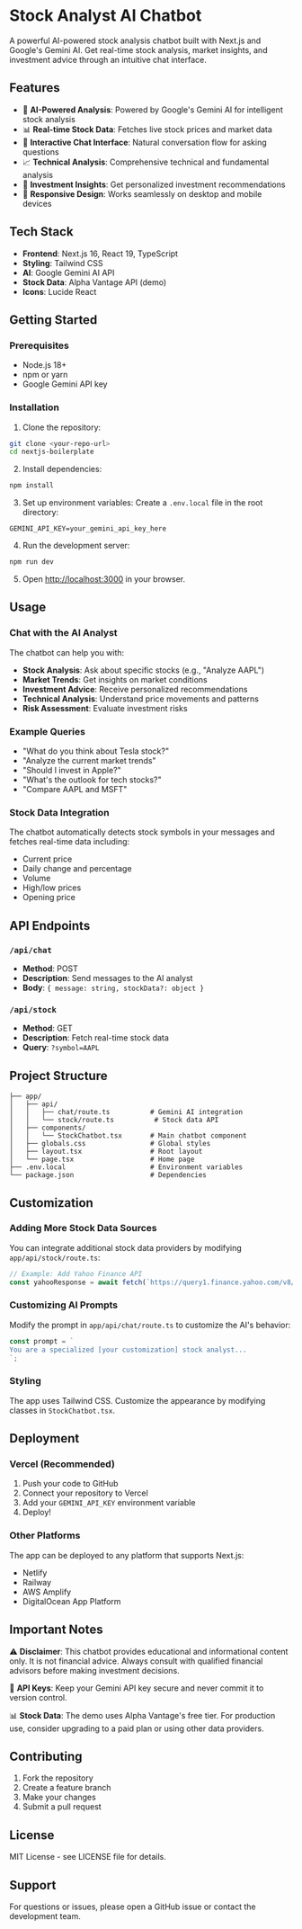 # Stock Analyst AI Chatbot

A powerful AI-powered stock analysis chatbot built with Next.js and Google's Gemini AI. Get real-time stock analysis, market insights, and investment advice through an intuitive chat interface.

## Features

- 🤖 **AI-Powered Analysis**: Powered by Google's Gemini AI for intelligent stock analysis
- 📊 **Real-time Stock Data**: Fetches live stock prices and market data
- 💬 **Interactive Chat Interface**: Natural conversation flow for asking questions
- 📈 **Technical Analysis**: Comprehensive technical and fundamental analysis
- 🎯 **Investment Insights**: Get personalized investment recommendations
- 📱 **Responsive Design**: Works seamlessly on desktop and mobile devices

## Tech Stack

- **Frontend**: Next.js 16, React 19, TypeScript
- **Styling**: Tailwind CSS
- **AI**: Google Gemini AI API
- **Stock Data**: Alpha Vantage API (demo)
- **Icons**: Lucide React

## Getting Started

### Prerequisites

- Node.js 18+ 
- npm or yarn
- Google Gemini API key

### Installation

1. Clone the repository:
```bash
git clone <your-repo-url>
cd nextjs-boilerplate
```

2. Install dependencies:
```bash
npm install
```

3. Set up environment variables:
Create a `.env.local` file in the root directory:
```env
GEMINI_API_KEY=your_gemini_api_key_here
```

4. Run the development server:
```bash
npm run dev
```

5. Open [http://localhost:3000](http://localhost:3000) in your browser.

## Usage

### Chat with the AI Analyst

The chatbot can help you with:

- **Stock Analysis**: Ask about specific stocks (e.g., "Analyze AAPL")
- **Market Trends**: Get insights on market conditions
- **Investment Advice**: Receive personalized recommendations
- **Technical Analysis**: Understand price movements and patterns
- **Risk Assessment**: Evaluate investment risks

### Example Queries

- "What do you think about Tesla stock?"
- "Analyze the current market trends"
- "Should I invest in Apple?"
- "What's the outlook for tech stocks?"
- "Compare AAPL and MSFT"

### Stock Data Integration

The chatbot automatically detects stock symbols in your messages and fetches real-time data including:
- Current price
- Daily change and percentage
- Volume
- High/low prices
- Opening price

## API Endpoints

### `/api/chat`
- **Method**: POST
- **Description**: Send messages to the AI analyst
- **Body**: `{ message: string, stockData?: object }`

### `/api/stock`
- **Method**: GET
- **Description**: Fetch real-time stock data
- **Query**: `?symbol=AAPL`

## Project Structure

```
├── app/
│   ├── api/
│   │   ├── chat/route.ts          # Gemini AI integration
│   │   └── stock/route.ts          # Stock data API
│   ├── components/
│   │   └── StockChatbot.tsx       # Main chatbot component
│   ├── globals.css                # Global styles
│   ├── layout.tsx                 # Root layout
│   └── page.tsx                   # Home page
├── .env.local                     # Environment variables
└── package.json                   # Dependencies
```

## Customization

### Adding More Stock Data Sources

You can integrate additional stock data providers by modifying `app/api/stock/route.ts`:

```typescript
// Example: Add Yahoo Finance API
const yahooResponse = await fetch(`https://query1.finance.yahoo.com/v8/finance/chart/${symbol}`);
```

### Customizing AI Prompts

Modify the prompt in `app/api/chat/route.ts` to customize the AI's behavior:

```typescript
const prompt = `
You are a specialized [your customization] stock analyst...
`;
```

### Styling

The app uses Tailwind CSS. Customize the appearance by modifying classes in `StockChatbot.tsx`.

## Deployment

### Vercel (Recommended)

1. Push your code to GitHub
2. Connect your repository to Vercel
3. Add your `GEMINI_API_KEY` environment variable
4. Deploy!

### Other Platforms

The app can be deployed to any platform that supports Next.js:
- Netlify
- Railway
- AWS Amplify
- DigitalOcean App Platform

## Important Notes

⚠️ **Disclaimer**: This chatbot provides educational and informational content only. It is not financial advice. Always consult with qualified financial advisors before making investment decisions.

🔑 **API Keys**: Keep your Gemini API key secure and never commit it to version control.

📊 **Stock Data**: The demo uses Alpha Vantage's free tier. For production use, consider upgrading to a paid plan or using other data providers.

## Contributing

1. Fork the repository
2. Create a feature branch
3. Make your changes
4. Submit a pull request

## License

MIT License - see LICENSE file for details.

## Support

For questions or issues, please open a GitHub issue or contact the development team.
